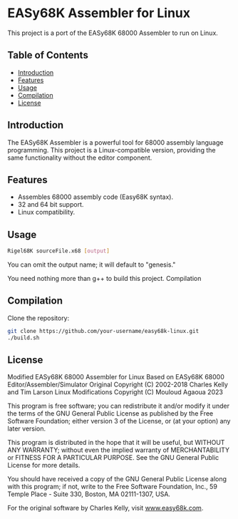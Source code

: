 # EASy68K Assembler for Linux

This project is a port of the EASy68K 68000 Assembler to run on Linux.

## Table of Contents

- [Introduction](#introduction)
- [Features](#features)
- [Usage](#usage)
- [Compilation](#compilation)
- [License](#license)

## Introduction

The EASy68K Assembler is a powerful tool for 68000 assembly language programming. This project is a Linux-compatible version, providing the same functionality without the editor component.

## Features

- Assembles 68000 assembly code (Easy68K syntax).
- 32 and 64 bit support.
- Linux compatibility.

## Usage

```bash
Rigel68K sourceFile.x68 [output]
```

You can omit the output name; it will default to "genesis."

You need nothing more than g++ to build this project.
Compilation

## Compilation
Clone the repository:

```bash
git clone https://github.com/your-username/easy68k-linux.git
./build.sh
```

## License

Modified EASy68K 68000 Assembler for Linux
Based on EASy68K 68000 Editor/Assembler/Simulator
Original Copyright (C) 2002-2018 Charles Kelly and Tim Larson
Linux Modifications Copyright (C) Mouloud Agaoua 2023

This program is free software; you can redistribute it and/or
modify it under the terms of the GNU General Public License
as published by the Free Software Foundation; either version 3
of the License, or (at your option) any later version.

This program is distributed in the hope that it will be useful,
but WITHOUT ANY WARRANTY; without even the implied warranty of
MERCHANTABILITY or FITNESS FOR A PARTICULAR PURPOSE. See the
GNU General Public License for more details.

You should have received a copy of the GNU General Public License
along with this program; if not, write to the Free Software
Foundation, Inc., 59 Temple Place - Suite 330, Boston, MA 02111-1307, USA.

For the original software by Charles Kelly, visit www.easy68k.com.
